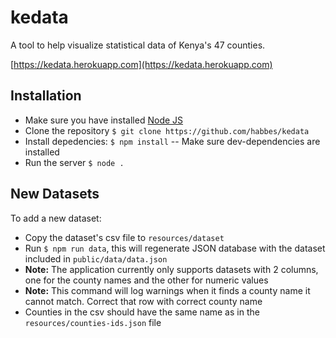 # kedata

A tool to help visualize statistical data of Kenya's 47 counties.

[https://kedata.herokuapp.com](https://kedata.herokuapp.com)

## Installation
- Make sure you have installed [Node JS]()
- Clone the repository `$ git clone https://github.com/habbes/kedata`
- Install depedencies: `$ npm install`
-- Make sure dev-dependencies are installed
- Run the server `$ node .`

## New Datasets
To add a new dataset:
- Copy the dataset's csv file to `resources/dataset`
- Run `$ npm run data`, this will regenerate JSON database with the dataset included in `public/data/data.json`
- **Note:** The application currently only supports datasets with 2 columns, one for the county names and the other for numeric values
- **Note:** This command will log warnings when it finds a county name it cannot match. Correct that row with correct county name
- Counties in the csv should have the same name as in the `resources/counties-ids.json` file


